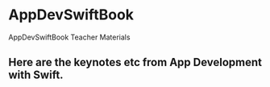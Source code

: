 # AppDevSwiftBook
AppDevSwiftBook Teacher Materials


## Here are the keynotes etc from App Development with Swift. 
